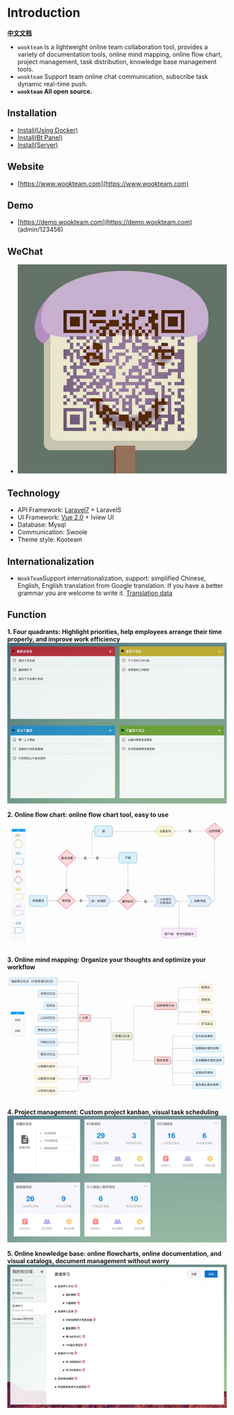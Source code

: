# Introduction

**[中文文档](./README.md)**

- `wookteam` Is a lightweight online team collaboration tool, provides a variety of documentation tools, online mind mapping, online flow chart, project management, task distribution, knowledge base management tools.
- `wookteam` Support team online chat communication, subscribe task dynamic real-time push.
- **`wookteam` All open source.**

## Installation
- [Install(Using Docker)](./INSTALL-EN.md#setup-using-docker)
- [Install(Bt Panel)](./INSTALL-BT.md)
- [Install(Server)](./INSTALL-EN.md#setup-if-youre-not-using-docker)

## Website

- [https://www.wookteam.com](https://www.wookteam.com)

## Demo

- [https://demo.wookteam.com](https://demo.wookteam.com) (admin/123456)

## WeChat

- ![WeChat](./resources/assets/statics/other/wxqr.jpeg)

## Technology

- API Framework: [Laravel7](https://laravel.com/) + LaravelS
- UI Framework: [Vue 2.0](https://cn.vuejs.org/) + Iview UI
- Database: Mysql
- Communication: Swoole
- Theme style: Kooteam

## Internationalization

- `WookTeam`Support internationalization, support: simplified Chinese, English, English translation from Google translation. If you have a better grammar you are welcome to write it. [Translation data](https://docs.google.com/spreadsheets/d/1m0de8-5vCwjKRwW_lsgzsi8wmOmQRl_bIMGN988Keak/edit?usp=sharing)

## Function

**1. Four quadrants: Highlight priorities, help employees arrange their time properly, and improve work efficiency**
![Four quadrants: Highlight priorities, help employees arrange their time properly, and improve work efficiency](./resources/assets/statics/images/index/todo.jpg)

**2. Online flow chart: online flow chart tool, easy to use**
![Online flow chart: online flow chart tool, easy to use](./resources/assets/statics/images/index/banner/1.jpg)

**3. Online mind mapping: Organize your thoughts and optimize your workflow**
![Online mind mapping: Organize your thoughts and optimize your workflow](./resources/assets/statics/images/index/banner/2.jpg)

**4. Project management: Custom project kanban, visual task scheduling**
![Project management: Custom project kanban, visual task scheduling](./resources/assets/statics/images/index/project.jpg)

**5. Online knowledge base: online flowcharts, online documentation, and visual catalogs, document management without worry**
![Online knowledge base: online flowcharts, online documentation, and visual catalogs, document management without worry](./resources/assets/statics/images/index/wiki.jpg)
